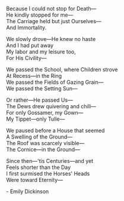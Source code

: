 Because I could not stop for Death—   
He kindly stopped for me—   
The Carriage held but just Ourselves—   
And Immortality.
  
We slowly drove—He knew no haste   
And I had put away   
My labor and my leisure too,   
For His Civility—
   
We passed the School, where Children strove   
At Recess—in the Ring   
We passed the Fields of Gazing Grain—   
We passed the Setting Sun—
    
Or rather—He passed Us—   
The Dews drew quivering and chill—   
For only Gossamer, my Gown—   
My Tippet—only Tulle—
    
We paused before a House that seemed   
A Swelling of the Ground—   
The Roof was scarcely visible—   
The Cornice—in the Ground—
    
Since then—'tis Centuries—and yet   
Feels shorter than the Day   
I first surmised the Horses' Heads    
Were toward Eternity—
   
\- Emily Dickinson
